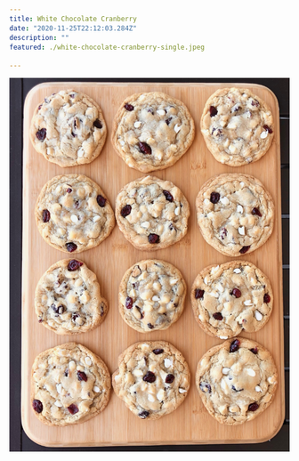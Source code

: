 ```yaml
---
title: White Chocolate Cranberry
date: "2020-11-25T22:12:03.284Z"
description: ""
featured: ./white-chocolate-cranberry-single.jpeg

---
```


![Look at all of those  cookies!](./white-chocolate-cranberry-plate.JPG)